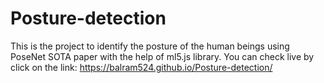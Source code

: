 # Posture-detection
This is the project to identify the posture of the human beings using PoseNet SOTA paper with the help of ml5.js library.
You can check live by click on the link:
https://balram524.github.io/Posture-detection/
